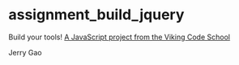 # assignment_build_jquery
Build your tools!  [A JavaScript project from the Viking Code School](http://www.vikingcodeschool.com)

Jerry Gao
